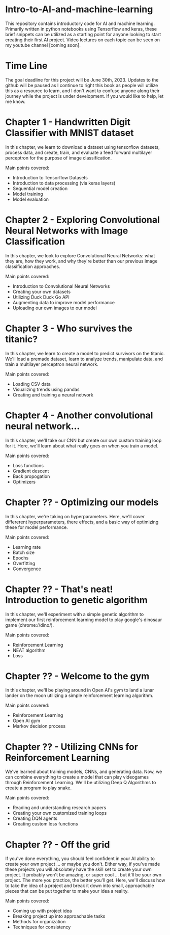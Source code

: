 # Intro-to-AI-and-machine-learning
This repository contains introductory code for AI and machine learning. Primarily written in python notebooks using Tensorflow and keras, these brief snippets can be utilized as a starting point for anyone looking to start creating their first AI project. Video lectures on each topic can be seen on my youtube channel [coming soon].

# Time Line
The goal deadline for this project will be June 30th, 2023. Updates to the github will be paused as I continue to right this book as people will utilize this as a resource to learn, and I don't want to confuse anyone along their journey while the project is under development. If you would like to help, let me know. 


# Chapter 1 - Handwritten Digit Classifier with MNIST dataset
In this chapter, we learn to download a dataset using tensorflow datasets, process data, and create, train, and evaluate a feed forward multilayer perceptron for the purpose of image classification. 

Main points covered: 
- Introduction to Tensorflow Datasets
- Introduction to data processing (via keras layers)
- Sequential model creation
- Model training
- Model evaluation

# Chapter 2 - Exploring Convolutional Neural Networks with Image Classification
In this chapter, we look to explore Convolutional Neural Networks: what they are, how they work, and why they're 
better than our previous image classification approaches. 

Main points covered: 
- Introduction to Convolutional Neural Networks
- Creating your own datasets
- Utilizing Duck Duck Go API
- Augmenting data to improve model performance
- Uploading our own images to our model

# Chapter 3 - Who survives the titanic?
In this chapter, we learn to create a  model to predict survivors on the titanic. We'll load a premade dataset, learn to analyze trends, manipulate data, and train a multilayer perceptron neural network. 

Main points covered: 
- Loading CSV data
- Visualizing trends using pandas
- Creating and training a neural network 

# Chapter 4 - Another convolutional neural network...
In this chapter, we'll take our CNN but create our own custom training loop for it. Here, we'll learn about what really goes on when you train a model. 

Main points covered:
- Loss functions
- Gradient descent
- Back propogation
- Optimizers

# Chapter ?? - Optimizing our models
In this chapter, we're taking on hyperparameters. Here, we'll cover differerent hyperparameters, there effects, and a basic way of optimizing these for model performance. 

Main points covered: 
- Learning rate
- Batch size
- Epochs
- Overfitting
- Convergence

# Chapter ?? - That's neat! Introduction to genetic algorithm
In this chapter, we'll experiment with a simple genetic algorithm to implement our first reinforcement learning model to play google's dinosaur game (chrome://dino/). 

Main points covered:
- Reinforcement Learning
- NEAT algorithm
- Loss

# Chapter ?? - Welcome to the gym
In this chapter, we'll be playing around in Open AI's gym to land a lunar lander on the moon utilizing a simple reinforcement learning algorithm.

Main points covered:
- Reinforcement Learning
- Open AI gym
- Markov decision process

# Chapter ?? - Utilizing CNNs for Reinforcement Learning
We've learned about training models, CNNs, and generating data. Now, we can combine everything to create a model that can play videogames through Reinforcement Learning. We'll be utilizing Deep Q Algorithms to create a program to play snake. 

Main points covered: 
- Reading and understanding research papers
- Creating your own customized training loops
- Creating DQN agents
- Creating custom loss functions

# Chapter ?? - Off the grid
If you've done everything, you should feel confident in your AI ability to create your own project ... or maybe you don't. Either way, if you've made these projects you will absolutely have the skill set to create your own project. It probably won't be amazing, or super cool ... but it'll be your own project. The more you practice, the better you'll get. Here, we'll discuss how to take the idea of a project and break it down into small, approachable pieces that can be put together to make your idea a reality. 

Main points covered: 
- Coming up with project idea
- Breaking project up into approachable tasks
- Methods for organization
- Techniques for consistency

